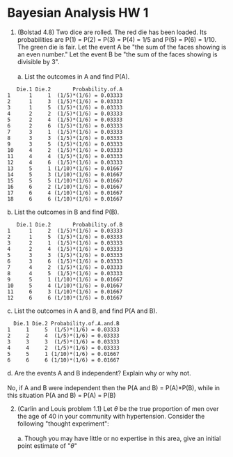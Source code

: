 


Bayesian Analysis HW 1
========================================================

1. (Bolstad 4.8) Two dice are rolled. The red die has been loaded. Its probabilities are P(1) = P(2) = P(3) = P(4) = 1/5 and P(5) = P(6) = 1/10. The green die is fair. Let the event A be "the sum of the faces showing is an even number." Let the event B be "the sum of the faces showing is divisible by 3". </br> </br>
a. List the outcomes in A and find P(A).


```
   Die.1 Die.2       Probability.of.A
1      1     1  (1/5)*(1/6) = 0.03333
2      1     3  (1/5)*(1/6) = 0.03333
3      1     5  (1/5)*(1/6) = 0.03333
4      2     2  (1/5)*(1/6) = 0.03333
5      2     4  (1/5)*(1/6) = 0.03333
6      2     6  (1/5)*(1/6) = 0.03333
7      3     1  (1/5)*(1/6) = 0.03333
8      3     3  (1/5)*(1/6) = 0.03333
9      3     5  (1/5)*(1/6) = 0.03333
10     4     2  (1/5)*(1/6) = 0.03333
11     4     4  (1/5)*(1/6) = 0.03333
12     4     6  (1/5)*(1/6) = 0.03333
13     5     1 (1/10)*(1/6) = 0.01667
14     5     3 (1/10)*(1/6) = 0.01667
15     5     5 (1/10)*(1/6) = 0.01667
16     6     2 (1/10)*(1/6) = 0.01667
17     6     4 (1/10)*(1/6) = 0.01667
18     6     6 (1/10)*(1/6) = 0.01667
```


b. List the outcomes in B and find P(B).


```
   Die.1 Die.2       Probability.of.B
1      1     2  (1/5)*(1/6) = 0.03333
2      1     5  (1/5)*(1/6) = 0.03333
3      2     1  (1/5)*(1/6) = 0.03333
4      2     4  (1/5)*(1/6) = 0.03333
5      3     3  (1/5)*(1/6) = 0.03333
6      3     6  (1/5)*(1/6) = 0.03333
7      4     2  (1/5)*(1/6) = 0.03333
8      4     5  (1/5)*(1/6) = 0.03333
9      5     1 (1/10)*(1/6) = 0.01667
10     5     4 (1/10)*(1/6) = 0.01667
11     6     3 (1/10)*(1/6) = 0.01667
12     6     6 (1/10)*(1/6) = 0.01667
```


c. List the outcomes in A and B, and find P(A and B).


```
  Die.1 Die.2 Probability.of.A.and.B
1     1     5  (1/5)*(1/6) = 0.03333
2     2     4  (1/5)*(1/6) = 0.03333
3     3     3  (1/5)*(1/6) = 0.03333
4     4     2  (1/5)*(1/6) = 0.03333
5     5     1 (1/10)*(1/6) = 0.01667
6     6     6 (1/10)*(1/6) = 0.01667
```


d. Are the events A and B independent? Explain why or why not. </br> </br>
No, if A and B were independent then the P(A and B) = P(A)*P(B), while in this situation P(A and B) = P(A) = P(B)


2. (Carlin and Louis problem 1.1) Let $\theta$ be the true proportion of men over the age of 40 in your community with hypertension. Consider the following "thought experiment": </br> </br>
a. Though you may have little or no expertise in this area, give an initial point estimate of "$\theta$"
